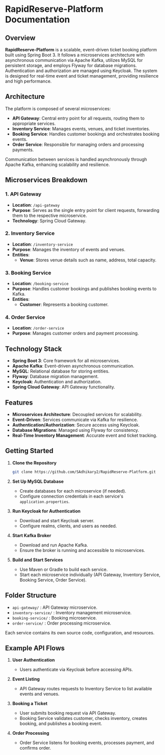 # RapidReserve-Platform Documentation

## Overview

**RapidReserve-Platform** is a scalable, event-driven ticket booking platform built using Spring Boot 3. It follows a microservices architecture with asynchronous communication via Apache Kafka, utilizes MySQL for persistent storage, and employs Flyway for database migrations. Authentication and authorization are managed using Keycloak. The system is designed for real-time event and ticket management, providing resilience and high performance.

## Architecture

The platform is composed of several microservices:

- **API Gateway**: Central entry point for all requests, routing them to appropriate services.
- **Inventory Service**: Manages events, venues, and ticket inventories.
- **Booking Service**: Handles customer bookings and orchestrates booking events.
- **Order Service**: Responsible for managing orders and processing payments.

Communication between services is handled asynchronously through Apache Kafka, enhancing scalability and resilience.

## Microservices Breakdown

### 1. API Gateway

- **Location**: `/api-gateway`
- **Purpose**: Serves as the single entry point for client requests, forwarding them to the respective microservice.
- **Technology**: Spring Cloud Gateway.

### 2. Inventory Service

- **Location**: `/inventory-service`
- **Purpose**: Manages the inventory of events and venues.
- **Entities**:
  - **Venue**: Stores venue details such as name, address, total capacity.

### 3. Booking Service

- **Location**: `/booking-service`
- **Purpose**: Handles customer bookings and publishes booking events to Kafka.
- **Entities**: 
  - **Customer**: Represents a booking customer.

### 4. Order Service

- **Location**: `/order-service`
- **Purpose**: Manages customer orders and payment processing.

## Technology Stack

- **Spring Boot 3**: Core framework for all microservices.
- **Apache Kafka**: Event-driven asynchronous communication.
- **MySQL**: Relational database for storing entities.
- **Flyway**: Database migration management.
- **Keycloak**: Authentication and authorization.
- **Spring Cloud Gateway**: API Gateway functionality.

## Features

- **Microservices Architecture**: Decoupled services for scalability.
- **Event-Driven**: Services communicate via Kafka for resilience.
- **Authentication/Authorization**: Secure access using Keycloak.
- **Database Migrations**: Managed using Flyway for consistency.
- **Real-Time Inventory Management**: Accurate event and ticket tracking.

## Getting Started

1. **Clone the Repository**
   ```sh
   git clone https://github.com/SAdhikary2/RapidReserve-Platform.git
   ```

2. **Set Up MySQL Database**
   - Create databases for each microservice (if needed).
   - Configure connection credentials in each service's `application.properties`.

3. **Run Keycloak for Authentication**
   - Download and start Keycloak server.
   - Configure realms, clients, and users as needed.

4. **Start Kafka Broker**
   - Download and run Apache Kafka.
   - Ensure the broker is running and accessible to microservices.

5. **Build and Start Services**
   - Use Maven or Gradle to build each service.
   - Start each microservice individually (API Gateway, Inventory Service, Booking Service, Order Service).

## Folder Structure

- `api-gateway/` : API Gateway microservice.
- `inventory-service/` : Inventory management microservice.
- `booking-service/` : Booking microservice.
- `order-service/` : Order processing microservice.

Each service contains its own source code, configuration, and resources.

## Example API Flows

1. **User Authentication**
   - Users authenticate via Keycloak before accessing APIs.

2. **Event Listing**
   - API Gateway routes requests to Inventory Service to list available events and venues.

3. **Booking a Ticket**
   - User submits booking request via API Gateway.
   - Booking Service validates customer, checks inventory, creates booking, and publishes a booking event.

4. **Order Processing**
   - Order Service listens for booking events, processes payment, and confirms order.
